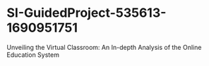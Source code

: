 # SI-GuidedProject-535613-1690951751
Unveiling the Virtual Classroom: An In-depth Analysis of the Online Education System
